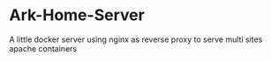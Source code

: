 # Ark-Home-Server
A little docker server using nginx as reverse proxy to serve multi sites apache containers
